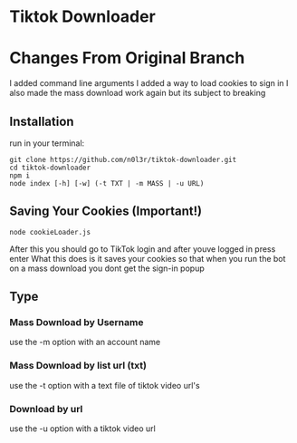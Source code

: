 <h1 style="align: center;">Tiktok Downloader</h1>

<h1>Changes From Original Branch</h1>
I added command line arguments
I added a way to load cookies to sign in
I also made the mass download work again but its subject to breaking

<h2>Installation</h2>
run in your terminal:

```
git clone https://github.com/n0l3r/tiktok-downloader.git
cd tiktok-downloader
npm i
node index [-h] [-w] (-t TXT | -m MASS | -u URL)
```

<h2>Saving Your Cookies (Important!)</h2>

```
node cookieLoader.js
```

After this you should go to TikTok login and after youve logged in press enter
What this does is it saves your cookies so that when you run the bot on a mass download you dont get the sign-in popup


<h2>Type</h2>
<h3>Mass Download by Username</h3>
use the -m option with an account name

<br>
<h3>Mass Download by list url (txt)</h3>
use the -t option with a text file of tiktok video url's

<br>
<h3>Download by url</h3>
use the -u option with a tiktok video url



